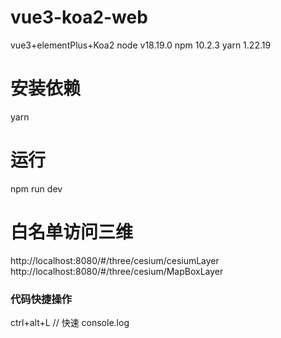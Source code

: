 # vue3-koa2-web

vue3+elementPlus+Koa2
node v18.19.0
npm 10.2.3
yarn 1.22.19

# 安装依赖

yarn

# 运行

npm run dev

# 白名单访问三维

http://localhost:8080/#/three/cesium/cesiumLayer
http://localhost:8080/#/three/cesium/MapBoxLayer

### 代码快捷操作

ctrl+alt+L // 快速 console.log
